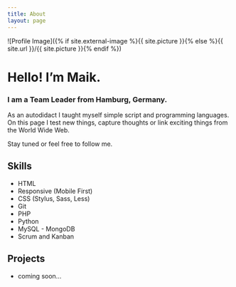 ```yaml
---
title: About
layout: page
---
```

![Profile Image]({% if site.external-image %}{{ site.picture }}{% else %}{{ site.url }}/{{ site.picture }}{% endif %})


<h1>Hello! I’m Maik.</h1>

<h3>I am a Team Leader from Hamburg, Germany.</h3>

<p>As an autodidact I taught myself simple script and programming languages. On this page I test new things, capture thoughts or link exciting things from the World Wide Web.

Stay tuned or feel free to follow me.</p>

<h2>Skills</h2>

<ul class="skill-list">
	<li>HTML</li>
	<li>Responsive (Mobile First)</li>
	<li>CSS (Stylus, Sass, Less)</li>
	<li>Git</li>
	<li>PHP</li>
	<li>Python</li>
	<li>MySQL - MongoDB</li>
	<li>Scrum and Kanban</li>
</ul>

<h2>Projects</h2>

<ul>
	<li>coming soon...</li>
</ul>

